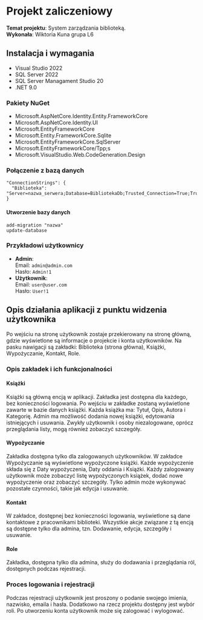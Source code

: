 # Projekt zaliczeniowy  
**Temat projektu**: System zarządzania biblioteką.  
**Wykonała**: Wiktoria Kuna grupa L6

## Instalacja i wymagania ##
- Visual Studio 2022
- SQL Server 2022
- SQL Server Managament Studio 20
- .NET 9.0
### Pakiety NuGet ###
- Microsoft.AspNetCore.Identity.Entity.FrameworkCore
- Microsoft.AspNetCore.Identity.UI
- Microsoft.EntityFrameworkCore
- Microsoft.Entity.FrameworkCore.Sqlite
- Microsoft.EntityFrameworkCore.SqlServer
- Microsoft.EntityFrameworkCore/Tpp;s
- Microsoft.VisualStudio.Web.CodeGeneration.Design
### Połączenie z bazą danych ###
``` sharp
"ConnectionStrings": {
  "Biblioteka": "Server=nazwa_serwera;Database=BibliotekaDb;Trusted_Connection=True;TrustServerCertificate=True"
}
```
#### Utworzenie bazy danych ####
`add-migration "nazwa" `\
`update-database`
### Przykładowi użytkownicy ###
- **Admin**:\
  Email: `admin@admin.com`\
  Hasło: `Admin!1`
- **Użytkownik**:\
  Email: `user@user.com`\
  Hasło: `User!1`
## Opis działania aplikacji z punktu widzenia użytkownika ##
Po wejściu na stronę użytkownik zostaje przekierowany na stronę główną, gdzie
wyświetlone są informacje o projekcie i konta użytkowników.
Na pasku nawigacji są zakładki: Biblioteka (strona główna), Książki, Wypożyczanie,
Kontakt, Role.
### Opis zakładek i ich funkcjonalności ###
#### Książki ####
Książki są główną encją w aplikacji. Zakładka jest dostępna dla każdego, bez konieczności
logowania.
Po wejściu w zakładke zostaną wyświetlone zawarte w bazie danych książki. Każda książka
ma: Tytuł, Opis, Autora i Kategorię. Admin ma możliwość dodania nowej książki,
edytowania istniejących i usuwania. Zwykły użytkownik i osoby niezalogowane, oprócz
przeglądania listy, mogą również zobaczyć szczegóły.
#### Wypożyczanie ####
Zakładka dostępna tylko dla zalogowanych użytkowników.
W zakładce Wypożyczanie są wyświetlone wypożyczone książki. Każde wypożyczenie
składa się z Daty wypożyczenia, Daty oddania i Książki. Każdy zalogowany użytkownik
może zobaczyć listę wypożyczonych książek, dodać nowe wypożyczenie oraz zobaczyć
szczegóły. Tylko admin może wykonywać pozostałe czynności, takie jak edycja i usuwanie.
#### Kontakt ####
W zakładce, dostępnej bez konieczności logowania, wyświetlone są dane kontaktowe z
pracownikami biblioteki. Wszystkie akcje związane z tą encją są dostępne tylko dla
admina, tzn. Dodawanie, edycja, szczegóły i usuwanie.
#### Role ####
Zakładka, dostępna tylko dla admina, służy do dodawania i przeglądania ról, dostępnych
podczas rejestracji.
### Proces logowania i rejestracji ###
Podczas rejestracji użytkownik jest proszony o podanie swojego imienia, nazwisko, emaila
i hasła. Dodatkowo na rzecz projektu dostępny jest wybór roli. Po utworzeniu konta
użytkownik może się zalogować i wylogować.
